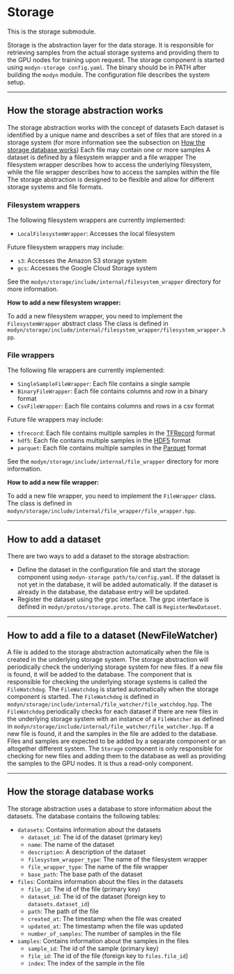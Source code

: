 # Storage

This is the storage submodule.

Storage is the abstraction layer for the data storage.
It is responsible for retrieving samples from the actual storage systems and providing them to the GPU nodes for training upon request.
The storage component is started using `modyn-storage config.yaml`.
The binary should be in PATH after building the `modyn` module.
The configuration file describes the system setup.

---

## How the storage abstraction works

The storage abstraction works with the concept of datasets
Each dataset is identified by a unique name and describes a set of files that are stored in a storage system (for more information see the subsection on [How the storage database works](#how-the-storage-database-works))
Each file may contain one or more samples
A dataset is defined by a filesystem wrapper and a file wrapper
The filesystem wrapper describes how to access the underlying filesystem, while the file wrapper describes how to access the samples within the file
The storage abstraction is designed to be flexible and allow for different storage systems and file formats.

### Filesystem wrappers

The following filesystem wrappers are currently implemented:

- `LocalFilesystemWrapper`: Accesses the local filesystem

Future filesystem wrappers may include:

- `s3`: Accesses the Amazon S3 storage system
- `gcs`: Accesses the Google Cloud Storage system

See the `modyn/storage/include/internal/filesystem_wrapper` directory for more information.

**How to add a new filesystem wrapper:**

To add a new filesystem wrapper, you need to implement the `FilesystemWrapper` abstract class
The class is defined in `modyn/storage/include/internal/filesystem_wrapper/filesystem_wrapper.hpp`.

### File wrappers

The following file wrappers are currently implemented:

- `SingleSampleFileWrapper`: Each file contains a single sample
- `BinaryFileWrapper`: Each file contains columns and row in a binary format
- `CsvFileWrapper`: Each file contains columns and rows in a csv format

Future file wrappers may include:

- `tfrecord`: Each file contains multiple samples in the [TFRecord](https://www.tensorflow.org/tutorials/load_data/tfrecord) format
- `hdf5`: Each file contains multiple samples in the [HDF5](https://www.hdfgroup.org/solutions/hdf5/) format
- `parquet`: Each file contains multiple samples in the [Parquet](https://parquet.apache.org/) format

See the `modyn/storage/include/internal/file_wrapper` directory for more information.

**How to add a new file wrapper:**

To add a new file wrapper, you need to implement the `FileWrapper` class.
The class is defined in `modyn/storage/include/internal/file_wrapper/file_wrapper.hpp`.

---

## How to add a dataset

There are two ways to add a dataset to the storage abstraction:

- Define the dataset in the configuration file and start the storage component using `modyn-storage path/to/config.yaml`.
  If the dataset is not yet in the database, it will be added automatically.
  If the dataset is already in the database, the database entry will be updated.
- Register the dataset using the grpc interface.
  The grpc interface is defined in `modyn/protos/storage.proto`.
  The call is `RegisterNewDataset`.

---

## How to add a file to a dataset (NewFileWatcher)

A file is added to the storage abstraction automatically when the file is created in the underlying storage system.
The storage abstraction will periodically check the underlying storage system for new files.
If a new file is found, it will be added to the database.
The component that is responsible for checking the underlying storage systems is called the `FileWatchdog`.
The `FileWatchdog` is started automatically when the storage component is started.
The `FileWatchdog` is defined in `modyn/storage/include/internal/file_watcher/file_watchdog.hpp`.
The `FileWatchdog` periodically checks for each dataset if there are new files in the underlying storage system with an instance of a `FileWatcher` as defined in `modyn/storage/include/internal/file_watcher/file_watcher.hpp`.
If a new file is found, it and the samples in the file are added to the database.
Files and samples are expected to be added by a separate component or an altogether different system.
The `Storage` component is only responsible for checking for new files and adding them to the database as well as providing the samples to the GPU nodes.
It is thus a read-only component.

---

## How the storage database works

The storage abstraction uses a database to store information about the datasets.
The database contains the following tables:

- `datasets`: Contains information about the datasets
  - `dataset_id`: The id of the dataset (primary key)
  - `name`: The name of the dataset
  - `description`: A description of the dataset
  - `filesystem_wrapper_type`: The name of the filesystem wrapper
  - `file_wrapper_type`: The name of the file wrapper
  - `base_path`: The base path of the dataset
- `files`: Contains information about the files in the datasets
  - `file_id`: The id of the file (primary key)
  - `dataset_id`: The id of the dataset (foreign key to `datasets.dataset_id`)
  - `path`: The path of the file
  - `created_at`: The timestamp when the file was created
  - `updated_at`: The timestamp when the file was updated
  - `number_of_samples`: The number of samples in the file
- `samples`: Contains information about the samples in the files
  - `sample_id`: The id of the sample (primary key)
  - `file_id`: The id of the file (foreign key to `files.file_id`)
  - `index`: The index of the sample in the file

